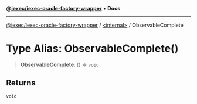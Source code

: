 [**@iexec/iexec-oracle-factory-wrapper**](../../README.md) • **Docs**

***

[@iexec/iexec-oracle-factory-wrapper](../../globals.md) / [\<internal\>](../README.md) / ObservableComplete

# Type Alias: ObservableComplete()

> **ObservableComplete**: () => `void`

## Returns

`void`
